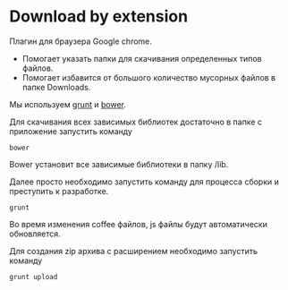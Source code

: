 Download by extension
=========

Плагин для браузера Google chrome. 
* Помогает указать папки для скачивания определенных типов файлов.
* Помогает избавится от большого количество мусорных файлов в папке Downloads.

Мы используем [grunt][1] и [bower][2].

Для скачивания всех зависимых библиотек достаточно в папке с приложение запустить команду

```
bower
```

Bower установит все зависимые библиотеки в папку /lib.

Далее просто необходимо запустить команду для процесса сборки и преступить к разработке. 

```
grunt
```

Во время изменения coffee файлов, js файлы будут автоматически обновляется.

Для создания zip архива с расширением необходимо запустить команду

```
grunt upload
```

[1]: http://bower.io/ "Bower"
[2]: http://gruntjs.com/ "Gruntjs"
